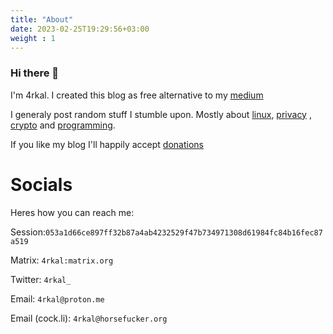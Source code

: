 ```yaml
---
title: "About"
date: 2023-02-25T19:29:56+03:00
weight : 1
---
```


### Hi there 👋
I'm 4rkal. I created this blog as free alternative to my [medium](https://4rkal.medium.com)

I generaly post random stuff I stumble upon. Mostly about [linux](../../tags/linux), [privacy](../../tags/privacy) , [crypto](../../tags/crypto) and [programming](../../tags/programming). 


If you like my blog I'll happily accept [donations](../../donate)

# Socials
Heres how you can reach me:

Session:`053a1d66ce897ff32b87a4ab4232529f47b734971308d61984fc84b16fec87a519`

Matrix: `4rkal:matrix.org`

Twitter: `4rkal_`

Email: `4rkal@proton.me`

Email (cock.li): `4rkal@horsefucker.org`
